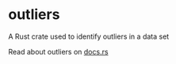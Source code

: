 # outliers

A Rust crate used to identify outliers in a data set

Read about outliers on [docs.rs](https://docs.rs/outliers/0.2.0/outliers/index.html)
